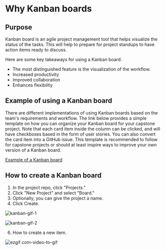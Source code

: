# Why Kanban boards

## Purpose
Kanban board is an agile project management tool that helps visualize the status of the tasks. This will help to prepare for project standups to have action items ready to discuss.

Here are some key takeaways for using a Kanban board.
- The most distinguished feature is the visualization of the workflow.
- Increased productivity
- Improved collaboration
- Enhances flexibility

## Example of using a Kanban board
There are different implementations of using Kanban boards based on the team's requirements and workflow. The link below provides a simple template on how you can organize your Kanban board for your capstone project. Note that each card item inside the column can be clicked, and will have checkboxes based in the form of user stories. You can also convert the card item into a GitHub issue. This template is recommended to follow for capstone projects or should at least inspire ways to improve your own version of a Kanban board.

[Example of a Kanban board](https://github.com/users/crespohector/projects/13/views/2)

## How to create a Kanban board

1. In the project repo, click "Projects."
2. Click "New Project" and select "Board."
4. Optionally, you can give the project a name.
5. Click Create.

![kanban-gif-1](https://github.com/crespohector/welcome-to-mod-7/assets/76798385/abc2e73d-e44a-464c-9e87-a08b8cee6b6e)

![kanban-gif-2](https://github.com/crespohector/welcome-to-mod-7/assets/76798385/64d20fc9-f49a-4918-8d3b-c7cd07bb652f)

6. How to create a new item.
   
![ezgif com-video-to-gif](https://github.com/crespohector/welcome-to-mod-7/assets/76798385/cd2fe500-22ea-4e06-9513-a37e185f140d)
